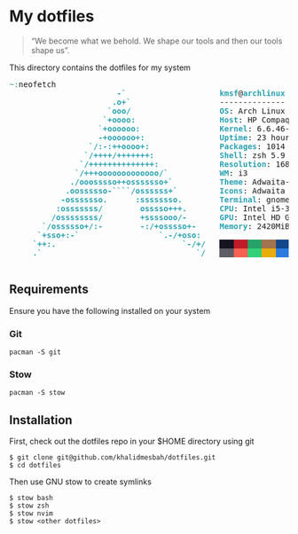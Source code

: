 # My dotfiles

> “We become what we behold. We shape our tools and then our tools shape us”.

This directory contains the dotfiles for my system

<div>
    <pre><font color="#26A269">~:</font>neofetch
    <font color="#2AA1B3"><b>                   -`</b></font>                    <font color="#2AA1B3"><b>kmsf</b></font>@<font color="#2AA1B3"><b>archlinux</b></font> 
    <font color="#2AA1B3"><b>                  .o+`</b></font>                   -------------- 
    <font color="#2AA1B3"><b>                 `ooo/</b></font>                   <font color="#2AA1B3"><b>OS</b></font>: Arch Linux x86_64 
    <font color="#2AA1B3"><b>                `+oooo:</b></font>                  <font color="#2AA1B3"><b>Host</b></font>: HP Compaq Pro 6300 SFF 
    <font color="#2AA1B3"><b>               `+oooooo:</b></font>                 <font color="#2AA1B3"><b>Kernel</b></font>: 6.6.46-1-lts 
    <font color="#2AA1B3"><b>               -+oooooo+:</b></font>                <font color="#2AA1B3"><b>Uptime</b></font>: 23 hours, 6 mins 
    <font color="#2AA1B3"><b>             `/:-:++oooo+:</b></font>               <font color="#2AA1B3"><b>Packages</b></font>: 1014 (pacman), 22 (flatpak) 
    <font color="#2AA1B3"><b>            `/++++/+++++++:</b></font>              <font color="#2AA1B3"><b>Shell</b></font>: zsh 5.9 
    <font color="#2AA1B3"><b>           `/++++++++++++++:</b></font>             <font color="#2AA1B3"><b>Resolution</b></font>: 1680x1050 
    <font color="#2AA1B3"><b>          `/+++ooooooooooooo/`</b></font>           <font color="#2AA1B3"><b>WM</b></font>: i3 
    <font color="#2AA1B3"><b>         ./ooosssso++osssssso+`</b></font>          <font color="#2AA1B3"><b>Theme</b></font>: Adwaita-dark [GTK2/3] 
    <font color="#2AA1B3"><b>        .oossssso-````/ossssss+`</b></font>         <font color="#2AA1B3"><b>Icons</b></font>: Adwaita [GTK2/3] 
    <font color="#2AA1B3"><b>       -osssssso.      :ssssssso.</b></font>        <font color="#2AA1B3"><b>Terminal</b></font>: gnome-terminal 
    <font color="#2AA1B3"><b>      :osssssss/        osssso+++.</b></font>       <font color="#2AA1B3"><b>CPU</b></font>: Intel i5-3470 (4) @ 3.600GHz 
    <font color="#2AA1B3"><b>     /ossssssss/        +ssssooo/-</b></font>       <font color="#2AA1B3"><b>GPU</b></font>: Intel HD Graphics 
    <font color="#2AA1B3"><b>   `/ossssso+/:-        -:/+osssso+-</b></font>     <font color="#2AA1B3"><b>Memory</b></font>: 2420MiB / 7819MiB 
    <font color="#2AA1B3"><b>  `+sso+:-`                 `.-/+oso:</b></font>
    <font color="#2AA1B3"><b> `++:.                           `-/+/</b></font>   <span style="background-color:#171421"><font color="#171421">   </font></span><span style="background-color:#C01C28"><font color="#C01C28">   </font></span><span style="background-color:#26A269"><font color="#26A269">   </font></span><span style="background-color:#A2734C"><font color="#A2734C">   </font></span><span style="background-color:#12488B"><font color="#12488B">   </font></span><span style="background-color:#A347BA"><font color="#A347BA">   </font></span><span style="background-color:#2AA1B3"><font color="#2AA1B3">   </font></span><span style="background-color:#D0CFCC"><font color="#D0CFCC">   </font></span>
    <font color="#2AA1B3"><b> .`                                 `/</b></font>   <span style="background-color:#5E5C64"><font color="#5E5C64">   </font></span><span style="background-color:#F66151"><font color="#F66151">   </font></span><span style="background-color:#33D17A"><font color="#33D17A">   </font></span><span style="background-color:#E9AD0C"><font color="#E9AD0C">   </font></span><span style="background-color:#2A7BDE"><font color="#2A7BDE">   </font></span><span style="background-color:#C061CB"><font color="#C061CB">   </font></span><span style="background-color:#33C7DE"><font color="#33C7DE">   </font></span><span style="background-color:#FFFFFF"><font color="#FFFFFF">   </font></span>
    </pre>
</div>

## Requirements

Ensure you have the following installed on your system

### Git

```
pacman -S git
```

### Stow

```
pacman -S stow
```

## Installation

First, check out the dotfiles repo in your $HOME directory using git

```
$ git clone git@github.com/khalidmesbah/dotfiles.git
$ cd dotfiles
```

Then use GNU stow to create symlinks

```
$ stow bash
$ stow zsh
$ stow nvim
$ stow <other dotfiles>
```
